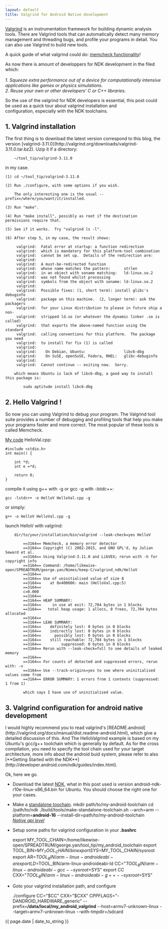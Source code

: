 ```yaml
---
layout: default 
title: Valgrind for Android Native development
---
```


[Valgrind](http://valgrind.org/) is an instrumentation framework for building dynamic analysis tools. There are Valgrind tools that can automatically detect many memory management and threading bugs, and  profile your programs in detail. You can also use Valgrind to build new tools.

A quick guide of what valgrind could do: [memcheck functionality](http://www.thegeekstuff.com/2011/11/valgrind-memcheck/)!  

As now there is amount of developpers for NDK development in the filed which:  
<i>  
		1. Squeeze extra performance out of a device for computationally intensive applications like games or physics simulations.   
		2. Reuse your own or other developers' C or C++ libraries.  
</i>  

So the use of the valgrind for NDK developers is essential, this post could be used as a quick tour about valgrind installation and   
configuration, especially with the NDK toolchains.  

<h2>1. Valgrind installation</h2>  
The first thing is to download the latest version correspond to this blog, the version [valgrind-3.11.0](http://valgrind.org/downloads/valgrind-3.11.0.tar.bz2). Uzip it if a directory:  
 
		~/tool_tip/valgrind-3.11.0  

in my case.

	(1) cd ~/tool_tip/valgrind-3.11.0
  
	(2) Run ./configure, with some options if you wish.

	    The only interesting one is the usual --prefix=/where/you/want/it/installed.

	(3) Run "make".  

	(4) Run "make install", possibly as root if the destination permissions require that.  

	(5) See if it works.  Try "valgrind ls -l".

	(6) After step 5, in my case, the result shows:

		 valgrind:  Fatal error at startup: a function redirection
		 valgrind:  which is mandatory for this platform-tool combination
		 valgrind:  cannot be set up.  Details of the redirection are:
		 valgrind:  
		 valgrind:  A must-be-redirected function
		 valgrind:  whose name matches the pattern:      strlen
		 valgrind:  in an object with soname matching:   ld-linux.so.2
		 valgrind:  was not found whilst processing
		 valgrind:  symbols from the object with soname: ld-linux.so.2
		 valgrind:  
		 valgrind:  Possible fixes: (1, short term): install glibc's debuginfo
		 valgrind:  package on this machine.  (2, longer term): ask the packagers
		 valgrind:  for your Linux distribution to please in future ship a non-
		 valgrind:  stripped ld.so (or whatever the dynamic linker .so is called)
		 valgrind:  that exports the above-named function using the standard
		 valgrind:  calling conventions for this platform.  The package you need
		 valgrind:  to install for fix (1) is called
		 valgrind:  
		 valgrind:    On Debian, Ubuntu:                 libc6-dbg
		 valgrind:    On SuSE, openSuSE, Fedora, RHEL:   glibc-debuginfo
		 valgrind:  
		 valgrind:  Cannot continue -- exiting now.  Sorry.

	    which means Ubuntu is lack of libc6-dbg, a good way to install this package is:
			
			sudo aptitude install libc6-dbg  

<h2>2. Hello Valgrind !</h2>
So now you can using Valgrind to debug your program. The Valgrind tool suite provides a number of debugging and profiling tools that help you make your programs faster and more correct.    The most popular of these tools is called Memcheck.

[My code](https://github.com/GiantGeorgeGo/keep-C/blob/master/valgrind_ndk/HelloVal.cpp) HelloVal.cpp:     

	#include <stdio.h>
	int main() {

		int *d;
		int e =*d;

		return 0;
	}

compile it using g++ with -g or gcc -g with <i>-lstdc++</i>:
  
	gcc -lstdc++ -o HelloV HelloVal.cpp -g 

or simply:

	g++ -o HelloV HelloVal.cpp -g    

launch HelloV with valgrind:

		dir/to/your/installation/bin/valgrind --leak-check=yes HelloV  

			==3164== Memcheck, a memory error detector
			==3164== Copyright (C) 2002-2015, and GNU GPL'd, by Julian Seward et al.
			==3164== Using Valgrind-3.11.0 and LibVEX; rerun with -h for copyright info
			==3164== Command: /home/likewise-open/SPREADTRUM/george.yan/Nimes/keep-C/valgrind_ndk/HelloV
			==3164== 
			==3164== Use of uninitialised value of size 8
			==3164==    at 0x400606: main (HelloVal.cpp:5)
			==3164== 
			c=0.000 
			==3164== 
			==3164== HEAP SUMMARY:
			==3164==     in use at exit: 72,704 bytes in 1 blocks
			==3164==   total heap usage: 1 allocs, 0 frees, 72,704 bytes allocated
			==3164== 
			==3164== LEAK SUMMARY:
			==3164==    definitely lost: 0 bytes in 0 blocks
			==3164==    indirectly lost: 0 bytes in 0 blocks
			==3164==      possibly lost: 0 bytes in 0 blocks
			==3164==    still reachable: 72,704 bytes in 1 blocks
			==3164==         suppressed: 0 bytes in 0 blocks
			==3164== Rerun with --leak-check=full to see details of leaked memory
			==3164== 
			==3164== For counts of detected and suppressed errors, rerun with: -v
			==3164== Use --track-origins=yes to see where uninitialised values come from
			==3164== ERROR SUMMARY: 1 errors from 1 contexts (suppressed: 1 from 1)

			which says I have use of uninitialised value.

<h2>3. Valgrind configuration for android native development</h2>
I would highly recommend you to read valgrind's [README.android](http://valgrind.org/docs/manual/dist.readme-android.html), which give a detailed discussion of this. And The HelloValgrind example is based on my Ubuntu's gcc/g++ toolchain which is generally by default. As for the cross compilation, you need to specify the tool chain used for your target architecture, more info about the android buid system, please refer to also [**Getting Started with the NDK**](http://developer.android.com/ndk/guides/index.html).

Ok, here we go.
+ Download the latest [NDK](http://developer.android.com/ndk/downloads/index.html), what in this post used is version android-ndk-r10e-linux-x86_64.bin for Ubuntu. You should choose the right one for your cases.  
+ Make a [standalone toochain](http://developer.android.com/ndk/guides/standalone_toolchain.html).
	mkdir path/to/my-android-toolchain
	cd /path/to/ndk
	./build/tools/make-standalone-toolchain.sh --arch=arm --platform=__android-16__ --install-dir=path/to/my-android-toolchain  
	<i>[Native api level](http://developer.android.com/ndk/guides/stable_apis.html)</i>  

+ Setup some paths for valgrind configuration in your __.bashrc__  

	export MY_TOOL_CHAIN=/home/likewise-open/SPREADTRUM/george.yan/tool_tip/my_android_toolchain
	export TOOL_BIN=$MY_TOOL_CHAIN/bin
	export SYS=$MY_TOOL_CHAIN/sysroot
	export AR=$TOOL_BIN/arm-linux-androideabi-ar
	export LD=$TOOL_BIN/arm-linux-androideabi-ld
	CC="$TOOL_BIN/arm-linux-androideabi-gcc --sysroot=$SYS"
	export CC
	CXX="$TOOL_BIN/arm-linux-androideabi-g++ --sysroot=$SYS"
 
+ Goto your valgrind installation path, and configure

	./configure CC="$CC" CXX="$CXX" CPPFLAGS="-DANDROID_HARDWARE_generic" --prefix=__/data/local/my_android_valgrind__ --host=armv7-unknown-linux --target=armv7-unknown-linux --with-tmpdir=/sdcard

<p>{{ page.date | date_to_string }}</p>

